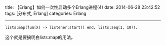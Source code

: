 title: 【Erlang】如何一次性启动多个Erlang进程(4)
date: 2014-06-28 23:42:52
tags: [分布式, Erlang]
categories: Erlang


---


````
lists:map(fun(X) -> listener:start() end, lists:seq(1, 10)).
````

这个就是要搞明白lists:map的用法。